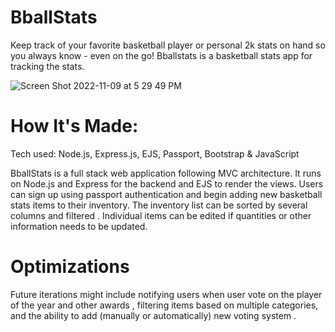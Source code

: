 # BballStats

Keep track of your favorite basketball player or personal 2k stats on hand so you always know - even on the go!
Bballstats is a basketball stats app for tracking the stats.

![Screen Shot 2022-11-09 at 5 29 49 PM](https://user-images.githubusercontent.com/47010869/200956341-317e3a6d-2861-42ef-b3e3-d11ea33a8d8d.png)


# How It's Made:
Tech used: Node.js, Express.js, EJS, Passport, Bootstrap & JavaScript

BballStats is a full stack web application following MVC architecture. It runs on Node.js and Express for the backend and EJS to render the views. Users can sign up using passport authentication and begin adding new basketball stats items to their inventory. The inventory list can be sorted by several columns and filtered . Individual items can be edited if quantities or other information needs to be updated. 




# Optimizations

Future iterations might include notifying users when user vote on the player of the year and other awards , filtering items based on multiple categories,  and the ability to add (manually or automatically) new voting system .






